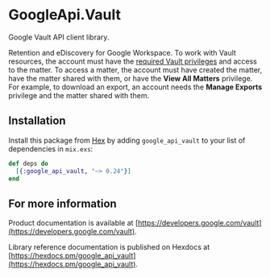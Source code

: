 # GoogleApi.Vault

Google Vault API client library.

Retention and eDiscovery for Google Workspace. To work with Vault resources, the account must have the [required Vault privileges](https://support.google.com/vault/answer/2799699) and access to the matter. To access a matter, the account must have created the matter, have the matter shared with them, or have the **View All Matters** privilege. For example, to download an export, an account needs the **Manage Exports** privilege and the matter shared with them. 

## Installation

Install this package from [Hex](https://hex.pm) by adding
`google_api_vault` to your list of dependencies in `mix.exs`:

```elixir
def deps do
  [{:google_api_vault, "~> 0.24"}]
end
```

## For more information

Product documentation is available at [https://developers.google.com/vault](https://developers.google.com/vault).

Library reference documentation is published on Hexdocs at
[https://hexdocs.pm/google_api_vault](https://hexdocs.pm/google_api_vault).
